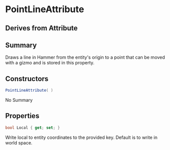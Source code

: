 # PointLineAttribute

## Derives from Attribute

## Summary

Draws a line in Hammer from the entity's origin to a point that can be moved with a gizmo and is stored in this property.
## Constructors

```c#
PointLineAttribute( ) 
```
No Summary
## Properties

```c#
bool Local { get; set; } 
```
Write local to entity coordinates to the provided key. Default is to write in world space.
